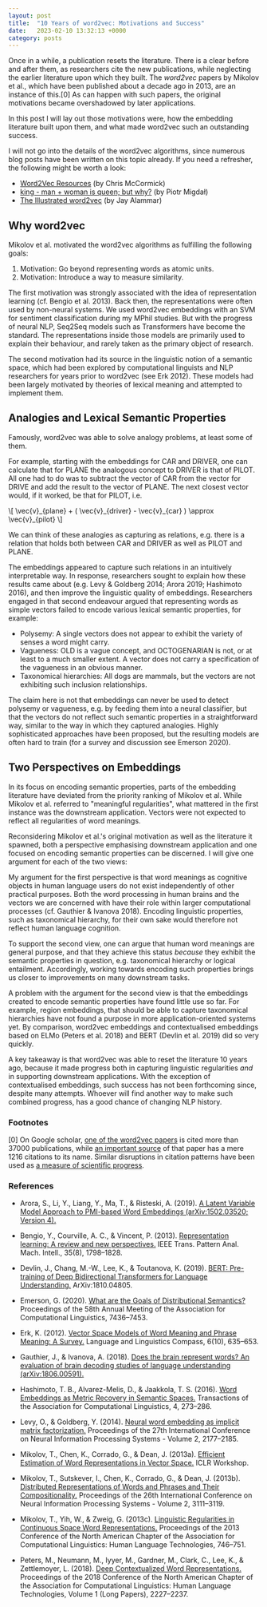 ```yaml
---
layout: post
title:  "10 Years of word2vec: Motivations and Success"
date:   2023-02-10 13:32:13 +0000
category: posts
---
```


Once in a while, a publication resets the literature. There is a clear before and after them, as researchers cite the new publications, while neglecting the earlier literature upon which they built. The _word2vec_ papers by Mikolov et al., which have been published about a decade ago in 2013, are an instance of this.[0] As can happen with such papers, the original motivations became overshadowed by later applications.

In this post I will lay out those motivations were, how the embedding literature built upon them, and what made word2vec such an outstanding success.

I will not go into the details of the word2vec algorithms, since numerous blog posts have been written on this topic already. If you need a refresher, the following might be worth a look:
- [Word2Vec Resources](http://mccormickml.com/2016/04/27/word2vec-resources/) (by Chris McCormick)
- [king - man + woman is queen; but why?](https://p.migdal.pl/2017/01/06/king-man-woman-queen-why.html/) (by Piotr Migdał)
- [The Illustrated word2vec](https://jalammar.github.io/illustrated-word2vec/) (by Jay Alammar)


## Why word2vec

Mikolov et al. motivated the word2vec algorithms as fulfilling the following goals:
1. Motivation: Go beyond representing words as atomic units.
2. Motivation: Introduce a way to measure similarity.

The first motivation was strongly associated with the idea of representation learning (cf. Bengio et al. 2013). Back then, the representations were often used by non-neural systems. We used word2vec embeddings with an SVM for sentiment classification during my MPhil studies. But with the progress of neural NLP, Seq2Seq models such as Transformers have become the standard. The representations inside those models are primarily used to explain their behaviour, and rarely taken as the primary object of research.

The second motivation had its source in the linguistic notion of a semantic space, which had been explored by computational linguists and NLP researchers for years prior to word2vec (see Erk 2012). These models had been largely motivated by theories of lexical meaning and attempted to implement them.

## Analogies and Lexical Semantic Properties

Famously, word2vec was able to solve analogy problems, at least some of them.

For example, starting with the embeddings for CAR and DRIVER, one can calculate that for PLANE the analogous concept to DRIVER is that of PILOT. All one had to do was to subtract the vector of CAR from the vector for DRIVE and add the result to the vector of PLANE. The next closest vector would, if it worked, be that for PILOT, i.e.

\\[ \vec{v}\_{plane} + ( \vec{v}\_{driver} - \vec{v}\_{car} ) \approx \vec{v}_{pilot} \\]

We can think of these analogies as capturing as relations, e.g. there is a relation that holds both between CAR and DRIVER as well as PILOT and PLANE.

The embeddings appeared to capture such relations in an intuitively interpretable way. In response, researchers sought to explain how these results came about (e.g. Levy & Goldberg 2014; Arora 2019; Hashimoto 2016), and then improve the linguistic quality of embeddings. Researchers engaged in that second endeavour argued that representing words as simple vectors failed to encode various lexical semantic properties, for example:

* Polysemy: A single vectors does not appear to exhibit the variety of senses a word might carry.
* Vagueness: OLD is a vague concept, and OCTOGENARIAN is not, or at least to a much smaller extent. A vector does not carry a specification of the vagueness in an obvious manner.
* Taxonomical hierarchies: All dogs are mammals, but the vectors are not exhibiting such inclusion relationships.

The claim here is not that embeddings can never be used to detect polysemy or vagueness, e.g. by feeding them into a neural classifier, but that the vectors do not reflect such semantic properties in a straightforward way, similar to the way in which they captured analogies. Highly sophisticated approaches have been proposed, but the resulting models are often hard to train (for a survey and discussion see Emerson 2020).


## Two Perspectives on Embeddings

In its focus on encoding semantic properties, parts of the embedding literature have deviated from the priority ranking of Mikolov et al. While Mikolov et al. referred to "meaningful regularities", what mattered in the first instance was the downstream application. Vectors were not expected to reflect all regularities of word meanings.

Reconsidering Mikolov et al.'s original motivation as well as the literature it spawned, both a perspective emphasising downstream application and one focused on encoding semantic properties can be discerned. I will give one argument for each of the two views:

My argument for the first perspective is that word meanings as cognitive objects in human language users do not exist independently of other practical purposes. Both the word processing in human brains and the vectors we are concerned with have their role within larger computational processes (cf. Gauthier & Ivanova 2018). Encoding linguistic properties, such as taxonomical hierarchy, for their own sake would therefore not reflect human language cognition.

To support the second view, one can argue that human word meanings are general purpose, and that they achieve this status _because_ they exhibit the semantic properties in question, e.g. taxonomical hierarchy or logical entailment. Accordingly, working towards encoding such properties brings us closer to improvements on many downstream tasks.

A problem with the argument for the second view is that the embeddings created to encode semantic properties have found little use so far. For example, region embeddings, that should be able to capture taxonomical hierarchies have not found a purpose in more application-oriented systems yet. By comparison, word2vec embeddings and contextualised embeddings based on ELMo (Peters et al. 2018) and BERT (Devlin et al. 2019) did so very quickly.

A key takeaway is that word2vec was able to reset the literature 10 years ago, because it made progress both in capturing linguistic regularities _and_ in supporting downstream applications. With the exception of contextualised embeddings, such success has not been forthcoming since, despite many attempts. Whoever will find another way to make such combined progress, has a good chance of changing NLP history.

<!-- Following word2vec the general, although not only approach, to creating embeddings has been to use distributional information, i.e. how likely is a word to occur in the context of another. That, however, is certainly not a task which only required information about word meaning. Syntactic regularities obviously play a role. The reverse also holds, not all aspects of word meaning might be well captured by distributional information. -->


### Footnotes

[0]  On Google scholar, [one of the word2vec papers](https://scholar.google.com/citations?view_op=view_citation&citation_for_view=oBu8kMMAAAAJ:CB2v5VPnA5kC) is cited more than 37000 publications, while [an important source](https://scholar.google.com/citations?view_op=view_citation&hl=en&citation_for_view=mxiO4IkAAAAJ:9yKSN-GCB0IC) of that paper has a mere 1216 citations to its name. Similar disruptions in citation patterns have been used as [a measure of scientific progress](https://www.nature.com/articles/s41586-022-05543-x).


### References

- Arora, S., Li, Y., Liang, Y., Ma, T., & Risteski, A. (2019). [A Latent Variable Model Approach to PMI-based Word Embeddings (arXiv:1502.03520; Version 4).](https://doi.org/10.48550/arXiv.1502.03520)

- Bengio, Y., Courville, A. C., & Vincent, P. (2013). [Representation learning: A review and new perspectives.]( https://doi.org/10.1109/TPAMI.2013.50) IEEE Trans. Pattern Anal. Mach. Intell., 35(8), 1798–1828.

- Devlin, J., Chang, M.-W., Lee, K., & Toutanova, K. (2019). [BERT: Pre-training of Deep Bidirectional Transformers for Language Understanding.](http://arxiv.org/abs/1810.04805) ArXiv:1810.04805.

- Emerson, G. (2020). [What are the Goals of Distributional Semantics?](https://doi.org/10.18653/v1/2020.acl-main.663) Proceedings of the 58th Annual Meeting of the Association for Computational Linguistics, 7436–7453.

- Erk, K. (2012). [Vector Space Models of Word Meaning and Phrase Meaning: A Survey.](https://doi.org/10.1002/lnco.362) Language and Linguistics Compass, 6(10), 635–653.

- Gauthier, J., & Ivanova, A. (2018). [Does the brain represent words? An evaluation of brain decoding studies of language understanding (arXiv:1806.00591).](https://doi.org/10.48550/arXiv.1806.00591)

- Hashimoto, T. B., Alvarez-Melis, D., & Jaakkola, T. S. (2016). [Word Embeddings as Metric Recovery in Semantic Spaces.](https://doi.org/10.1162/tacl_a_00098) Transactions of the Association for Computational Linguistics, 4, 273–286.

- Levy, O., & Goldberg, Y. (2014). [Neural word embedding as implicit matrix factorization.](https://proceedings.neurips.cc/paper/2014/file/feab05aa91085b7a8012516bc3533958-Paper.pdf) Proceedings of the 27th International Conference on Neural Information Processing Systems - Volume 2, 2177–2185.

- Mikolov, T., Chen, K., Corrado, G., & Dean, J. (2013a). [Efficient Estimation of Word Representations in Vector Space.](http://arxiv.org/abs/1301.3781) ICLR Workshop.

- Mikolov, T., Sutskever, I., Chen, K., Corrado, G., & Dean, J. (2013b). [Distributed Representations of Words and Phrases and Their Compositionality.](http://dl.acm.org/citation.cfm?id=2999792.2999959) Proceedings of the 26th International Conference on Neural Information Processing Systems - Volume 2, 3111–3119.

- Mikolov, T., Yih, W., & Zweig, G. (2013c). [Linguistic Regularities in Continuous Space Word Representations.](https://www.aclweb.org/anthology/N13-1090) Proceedings of the 2013 Conference of the North American Chapter of the Association for Computational Linguistics: Human Language Technologies, 746–751.

- Peters, M., Neumann, M., Iyyer, M., Gardner, M., Clark, C., Lee, K., & Zettlemoyer, L. (2018). [Deep Contextualized Word Representations.](https://doi.org/10.18653/v1/N18-1202) Proceedings of the 2018 Conference of the North American Chapter of the Association for Computational Linguistics: Human Language Technologies, Volume 1 (Long Papers), 2227–2237.
